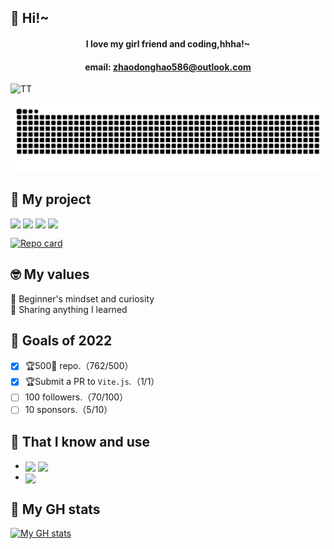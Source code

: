 ## 🎉 Hi!~

#### <p align="center">I love my girl friend and coding,hhha!~</p>

#### <p align="center">email: zhaodonghao586@outlook.com</p>

![TT](./TT.HEIC)
<!-- <img src="./TT.HEIC" alt="app"/> -->

<p align="center">
  <img src="https://raw.githubusercontent.com/dohooo/dohooo/output/github-contribution-grid-snake.svg" />
</p>

## 🔧 My project

<img src="https://img.shields.io/npm/dm/react-native-reanimated-carousel.svg?style=flat-square&colorB=007ec6" height="22" align="top" /> <img src="https://img.shields.io/npm/dw/react-native-reanimated-carousel.svg?style=flat-square&colorB=007ec6" height="22" align="top" /> <img src="https://img.shields.io/github/issues/dohooo/react-native-reanimated-carousel.svg?style=flat-square" height="22" align="top" /> <img src="https://img.shields.io/github/issues-closed/dohooo/react-native-reanimated-carousel.svg?style=flat-square&colorB=44cc11" height="22" align="top" />

[![Repo card](https://github-readme-stats.vercel.app/api/pin/?username=dohooo&repo=react-native-reanimated-carousel&theme=dark)](https://github.com/dohooo/react-native-reanimated-carousel)

## 🤓 My values
🍏 Beginner's mindset and curiosity<br>
🙌 Sharing anything I learned<br>

## 🔭 Goals of 2022 

- [x] 🏆500🌟 repo.（762/500）
- [x] 🏆Submit a PR to `Vite.js`.（1/1）   
- [ ] 100 followers.（70/100）   
- [ ] 10 sponsors.（5/10）    

## 🧠 That I know and use

- <img align='center' src="https://img.shields.io/badge/-React-282C34?style=flat-square&logo=react&logoColor=61DAFB"/> <img align='center' src="https://img.shields.io/badge/-React Native-282C34?style=flat-square&logo=react&logoColor=61DAFB"/>
- <img align='center' src="https://img.shields.io/badge/-TypeScript-3178C6?style=flat-square&logo=typescript&logoColor=FFFFFF"/>

## 📝 My GH stats

[![My GH stats](https://github-readme-stats.vercel.app/api?username=dohooo&theme=dark)](https://github.com/dohooo)

